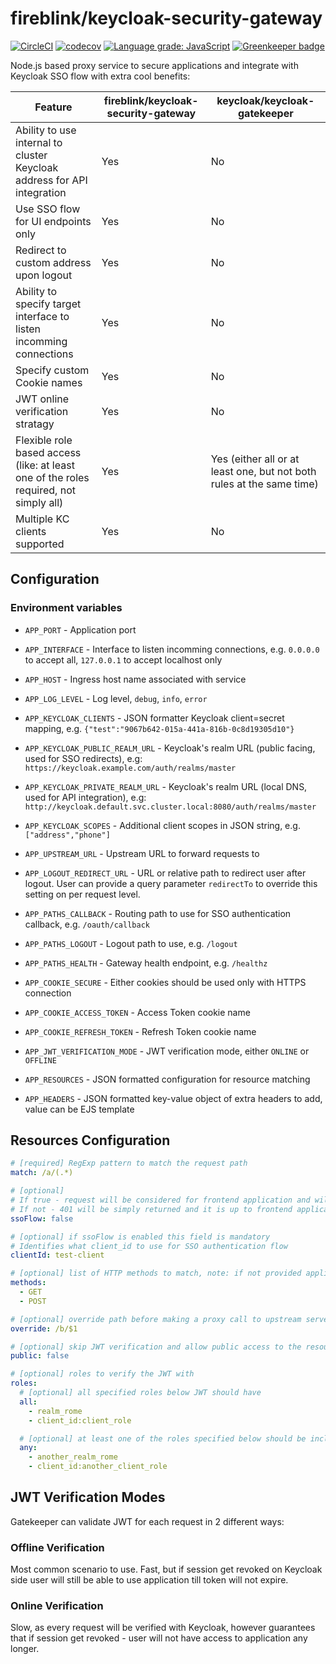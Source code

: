 # fireblink/keycloak-security-gateway

[![CircleCI](https://circleci.com/gh/FireBlinkLTD/keycloak-security-gateway.svg?style=svg)](https://circleci.com/gh/FireBlinkLTD/keycloak-security-gateway)
[![codecov](https://codecov.io/gh/FireBlinkLTD/keycloak-security-gateway/branch/master/graph/badge.svg)](https://codecov.io/gh/FireBlinkLTD/keycloak-security-gateway)
[![Language grade: JavaScript](https://img.shields.io/lgtm/grade/javascript/g/FireBlinkLTD/keycloak-security-gateway.svg?logo=lgtm&logoWidth=18)](https://lgtm.com/projects/g/FireBlinkLTD/keycloak-security-gateway/context:javascript)
[![Greenkeeper badge](https://badges.greenkeeper.io/FireBlinkLTD/keycloak-security-gateway.svg)](https://greenkeeper.io/)

Node.js based proxy service to secure applications and integrate with Keycloak SSO flow with extra cool benefits:

| Feature                                                                               | fireblink/keycloak-security-gateway | keycloak/keycloak-gatekeeper                                          |
| ------------------------------------------------------------------------------------- | ----------------------------------- | --------------------------------------------------------------------- |
| Ability to use internal to cluster Keycloak address for API integration               | Yes                                 | No                                                                    |
| Use SSO flow for UI endpoints only                                                    | Yes                                 | No                                                                    |
| Redirect to custom address upon logout                                                | Yes                                 | No                                                                    |
| Ability to specify target interface to listen incomming connections                   | Yes                                 | No                                                                    |
| Specify custom Cookie names                                                           | Yes                                 | No                                                                    |
| JWT online verification stratagy                                                      | Yes                                 | No                                                                    |
| Flexible role based access (like: at least one of the roles required, not simply all) | Yes                                 | Yes (either all or at least one, but not both rules at the same time) |
| Multiple KC clients supported                                                         | Yes                                 | No                                                                    |

## Configuration

### Environment variables

- `APP_PORT` - Application port
- `APP_INTERFACE` - Interface to listen incomming connections, e.g. `0.0.0.0` to accept all, `127.0.0.1` to accept localhost only
- `APP_HOST` - Ingress host name associated with service
- `APP_LOG_LEVEL` - Log level, `debug`, `info`, `error`

- `APP_KEYCLOAK_CLIENTS` - JSON formatter Keycloak client=secret mapping, e.g. `{"test":"9067b642-015a-441a-816b-0c8d19305d10"}`
- `APP_KEYCLOAK_PUBLIC_REALM_URL` - Keycloak's realm URL (public facing, used for SSO redirects), e.g: `https://keycloak.example.com/auth/realms/master`
- `APP_KEYCLOAK_PRIVATE_REALM_URL` - Keycloak's realm URL (local DNS, used for API integration), e.g: `http://keycloak.default.svc.cluster.local:8080/auth/realms/master`
- `APP_KEYCLOAK_SCOPES` - Additional client scopes in JSON string, e.g. `["address","phone"]`

- `APP_UPSTREAM_URL` - Upstream URL to forward requests to
- `APP_LOGOUT_REDIRECT_URL` - URL or relative path to redirect user after logout. User can provide a query parameter `redirectTo` to override this setting on per request level.

- `APP_PATHS_CALLBACK` - Routing path to use for SSO authentication callback, e.g. `/oauth/callback`
- `APP_PATHS_LOGOUT` - Logout path to use, e.g. `/logout`
- `APP_PATHS_HEALTH` - Gateway health endpoint, e.g. `/healthz`

- `APP_COOKIE_SECURE` - Either cookies should be used only with HTTPS connection
- `APP_COOKIE_ACCESS_TOKEN` - Access Token cookie name
- `APP_COOKIE_REFRESH_TOKEN` - Refresh Token cookie name

- `APP_JWT_VERIFICATION_MODE` - JWT verification mode, either `ONLINE` or `OFFLINE`
- `APP_RESOURCES` - JSON formatted configuration for resource matching
- `APP_HEADERS` - JSON formatted key-value object of extra headers to add, value can be EJS template

## Resources Configuration

```yaml
# [required] RegExp pattern to match the request path
match: /a/(.*)

# [optional]
# If true - request will be considered for frontend application and will cause SSO flow to trigger
# If not - 401 will be simply returned and it is up to frontend application to reload page
ssoFlow: false

# [optional] if ssoFlow is enabled this field is mandatory
# Identifies what client_id to use for SSO authentication flow
clientId: test-client

# [optional] list of HTTP methods to match, note: if not provided application will match all methods
methods:
  - GET
  - POST

# [optional] override path before making a proxy call to upstream server
override: /b/$1

# [optional] skip JWT verification and allow public access to the resource
public: false

# [optional] roles to verify the JWT with
roles:
  # [optional] all specified roles below JWT should have
  all:
    - realm_rome
    - client_id:client_role

  # [optional] at least one of the roles specified below should be inclued in JWT
  any:
    - another_realm_rome
    - client_id:another_client_role
```

## JWT Verification Modes

Gatekeeper can validate JWT for each request in 2 different ways:

### Offline Verification

Most common scenario to use. Fast, but if session get revoked on Keycloak side user will still be able to use application till token will not expire.

### Online Verification

Slow, as every request will be verified with Keycloak, however guarantees that if session get revoked - user will not have access to application any longer.
